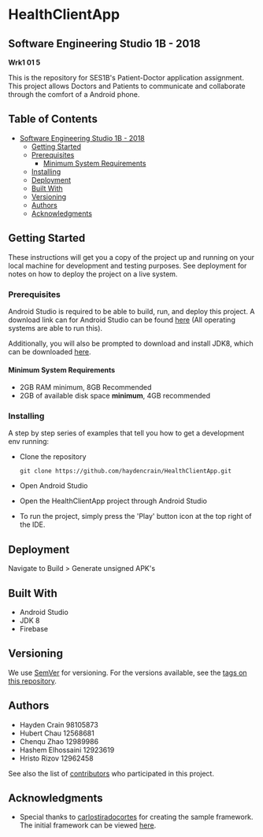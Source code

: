 # HealthClientApp
## Software Engineering Studio 1B - 2018
**Wrk1 01 5**

This is the repository for SES1B's Patient-Doctor application assignment. This project allows Doctors and Patients to communicate and collaborate through the comfort of a Android phone.

## Table of Contents
- [Software Engineering Studio 1B - 2018](#software-engineering-studio-1b---2018)
	- [Getting Started](#getting-started)
	- [Prerequisites](#prerequisites)
		- [Minimum System Requirements](#minimum-system-requirements)
	- [Installing](#installing)
	- [Deployment](#deployment)
	- [Built With](#built-with)
	- [Versioning](#versioning)
	- [Authors](#authors)
	- [Acknowledgments](#acknowledgments)

## Getting Started

These instructions will get you a copy of the project up and running on your local machine for development and testing purposes. See deployment for notes on how to deploy the project on a live system.

### Prerequisites

Android Studio is required to be able to build, run, and deploy this project. A download link can for Android Studio can be found [here](https://developer.android.com/studio/) (All operating systems are able to run this).

Additionally, you will also be prompted to download and install JDK8, which can be downloaded [here](https://www.oracle.com/technetwork/java/javase/downloads/jdk8-downloads-2133151.html).

#### Minimum System Requirements
- 2GB RAM minimum, 8GB Recommended
- 2GB of available disk space **minimum**, 4GB recommended 

### Installing

A step by step series of examples that tell you how to get a development env running:


 - Clone the repository
	```
	git clone https://github.com/haydencrain/HealthClientApp.git
	```

- Open Android Studio
- Open the HealthClientApp project through Android Studio
- To run the project, simply press the 'Play' button icon at the top right of the IDE.

## Deployment

Navigate to Build > Generate unsigned APK's

## Built With

* Android Studio
* JDK 8
* Firebase

## Versioning

We use [SemVer](http://semver.org/) for versioning. For the versions available, see the [tags on this repository](https://github.com/haydencrain/HealthClientApp/tags). 

## Authors

- Hayden Crain 98105873
- Hubert Chau 12568681
- Chenqu Zhao 12989986
- Hashem Elhossaini 12923619
- Hristo Rizov 12962458

See also the list of [contributors](https://github.com/haydencrain/HealthClientApp/contributors) who participated in this project.

## Acknowledgments

* Special thanks to [carlostiradocortes](https://github.com/carlostiradocortes) for creating the sample framework. The initial framework can be viewed [here](https://github.com/carlostiradocortes/HealthClientApp).
